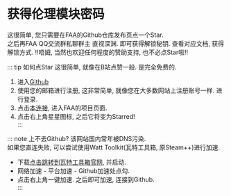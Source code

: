 # 获得伦理模块密码

这很简单, 您只需要在FAA的Github仓库发布页点一个Star.  
之后再FAA QQ交流群私聊群主 直视深渊. 即可获得解锁秘钥. 查看对应文档, 获得解锁方式.
!!唔姆, 当然也欢迎任何程度的赞助支持, 也不必点Star啦!!

::: tip 如何点Star
这很简单, 就像在B站点赞一般. 是完全免费的.
1. 进入[Github](https://github.com/)  
2. 使用您的邮箱进行注册, 这非常简单, 就像您在大多数网站上注册账号一样. 进行登录.  
3. 点击[本连接](https://StareAbyss/FoodsVsMiceAutoAssistant), 进入FAA的项目页面.  
4. 点击右上角星星图标, 之后它将变为Starred!  
:::

::: note 上不去Github?
该网站国内常年被DNS污染.   
如果您直连失败, 可以尝试使用Watt Toolkit(瓦特工具箱, 原Steam++)进行加速.      
* 下载[点击跳转到瓦特工具箱官网](https://steampp.net/), 并启动.     
* 网络加速 - 平台加速 - Github加速处点勾.
* 点击右上角一键加速.
之后即可加速, 连接到Github.  
::: 
